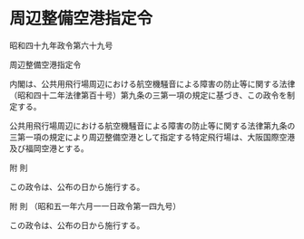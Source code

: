 # 周辺整備空港指定令

昭和四十九年政令第六十九号

周辺整備空港指定令

内閣は、公共用飛行場周辺における航空機騒音による障害の防止等に関する法律（昭和四十二年法律第百十号）第九条の三第一項の規定に基づき、この政令を制定する。

公共用飛行場周辺における航空機騒音による障害の防止等に関する法律第九条の三第一項の規定により周辺整備空港として指定する特定飛行場は、大阪国際空港及び福岡空港とする。

附 則

この政令は、公布の日から施行する。

附 則 （昭和五一年六月一一日政令第一四九号）

この政令は、公布の日から施行する。
